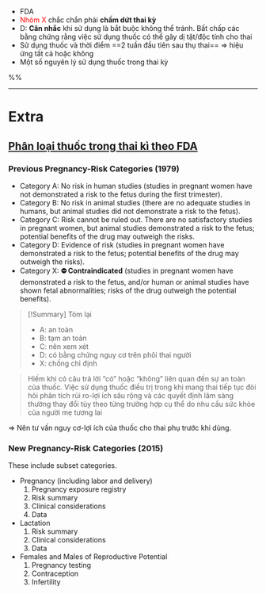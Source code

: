 - FDA
- <font color="red">Nhóm X</font> chắc chắn phải **chấm dứt thai kỳ**
- D: **Cân nhắc** khi sử dụng là bắt buộc không thể tránh. Bất chấp các bằng chứng rằng việc sử dụng thuốc có thể gây dị tật/độc tính cho thai
- Sử dụng thuốc và thời điểm ==2 tuần đầu tiên sau thụ thai== ⇒ hiệu ứng tất cả hoặc không
- Một số nguyên lý sử dụng thuốc trong thai kỳ

%%

---
# Extra
## [Phân loại thuốc trong thai kì theo FDA](https://www.ncbi.nlm.nih.gov/books/NBK507858/)
### Previous Pregnancy-Risk Categories (1979)
- Category A: No risk in human studies (studies in pregnant women have not demonstrated a risk to the fetus during the first trimester).
- Category B: No risk in animal studies (there are no adequate studies in humans, but animal studies did not demonstrate a risk to the fetus).
- Category C: Risk cannot be ruled out. There are no satisfactory studies in pregnant women, but animal studies demonstrated a risk to the fetus; potential benefits of the drug may outweigh the risks. 
- Category D: Evidence of risk (studies in pregnant women have demonstrated a risk to the fetus; potential benefits of the drug may outweigh the risks).
- Category X: **⛔ Contraindicated** (studies in pregnant women have demonstrated a risk to the fetus, and/or human or animal studies have shown fetal abnormalities; risks of the drug outweigh the potential benefits).

> [!Summary] Tóm lại
> - A: an toàn
> - B: tạm an toàn
> - C: nên xem xét
> - D: có bằng chứng nguy cơ trên phôi thai người
> - X: chống chỉ định

> Hiếm khi có câu trả lời “có” hoặc “không” liên quan đến sự an toàn của thuốc. Việc sử dụng thuốc điều trị trong khi mang thai tiếp tục đòi hỏi phân tích rủi ro-lợi ích sâu rộng và các quyết định lâm sàng thường thay đổi tùy theo từng trường hợp cụ thể do nhu cầu sức khỏe của người mẹ tương lai

⇒ Nên tư vấn nguy cơ-lợi ích của thuốc cho thai phụ trước khi dùng. 

### New  Pregnancy-Risk Categories (2015)
These include subset categories.
- Pregnancy (including labor and delivery)
	1. Pregnancy exposure registry
	2. Risk summary
	3. Clinical considerations
	4. Data
- Lactation
	1. Risk summary
	2. Clinical considerations
	3. Data
- Females and Males of Reproductive Potential
	1. Pregnancy testing
	2. Contraception
	3. Infertility